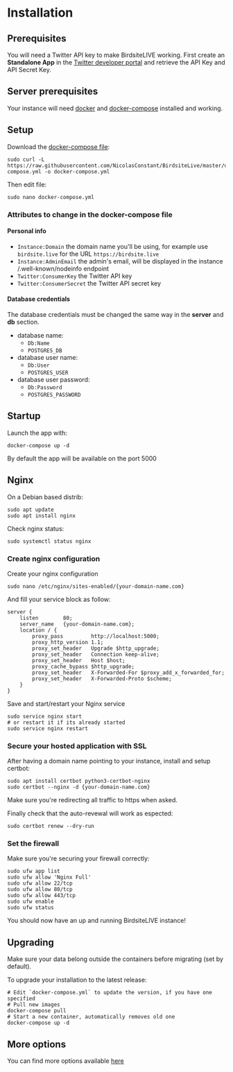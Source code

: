 # Installation

## Prerequisites 

You will need a Twitter API key to make BirdsiteLIVE working. First create an **Standalone App** in the [Twitter developer portal](https://developer.twitter.com/en/portal/projects-and-apps) and retrieve the API Key and API Secret Key. 

## Server prerequisites

Your instance will need [docker](https://docs.docker.com/engine/install/) and [docker-compose](https://docs.docker.com/compose/install/) installed and working. 

## Setup

Download the [docker-compose file](https://github.com/NicolasConstant/BirdsiteLive/blob/master/docker-compose.yml): 

```
sudo curl -L https://raw.githubusercontent.com/NicolasConstant/BirdsiteLive/master/docker-compose.yml -o docker-compose.yml
```

Then edit file: 

```
sudo nano docker-compose.yml
```

### Attributes to change in the docker-compose file

#### Personal info

* `Instance:Domain` the domain name you'll be using, for example use `birdsite.live` for the URL `https://birdsite.live`
* `Instance:AdminEmail` the admin's email, will be displayed in the instance /.well-known/nodeinfo endpoint
* `Twitter:ConsumerKey` the Twitter API key
* `Twitter:ConsumerSecret` the Twitter API secret key

#### Database credentials

The database credentials must be changed the same way in the **server** and **db** section.

* database name:
  * `Db:Name`
  * `POSTGRES_DB`
* database user name:
  * `Db:User`
  * `POSTGRES_USER`
* database user password:
  * `Db:Password`
  * `POSTGRES_PASSWORD`

## Startup

Launch the app with:

```
docker-compose up -d
```

By default the app will be available on the port 5000

## Nginx 

On a Debian based distrib:

```
sudo apt update
sudo apt install nginx
```

Check nginx status: 

```
sudo systemctl status nginx
```

### Create nginx configuration

Create your nginx configuration

```
sudo nano /etc/nginx/sites-enabled/{your-domain-name.com}
```

And fill your service block as follow:

```
server {
    listen        80;
    server_name   {your-domain-name.com};
    location / {
        proxy_pass         http://localhost:5000;
        proxy_http_version 1.1;
        proxy_set_header   Upgrade $http_upgrade;
        proxy_set_header   Connection keep-alive;
        proxy_set_header   Host $host;
        proxy_cache_bypass $http_upgrade;
        proxy_set_header   X-Forwarded-For $proxy_add_x_forwarded_for;
        proxy_set_header   X-Forwarded-Proto $scheme;
    }
}
```

Save and start/restart your Nginx service 

```
sudo service nginx start
# or restart it if its already started
sudo service nginx restart
```

### Secure your hosted application with SSL

After having a domain name pointing to your instance, install and setup certbot:

```
sudo apt install certbot python3-certbot-nginx
sudo certbot --nginx -d {your-domain-name.com}
```

Make sure you're redirecting all traffic to https when asked.

Finally check that the auto-revewal will work as espected:

```
sudo certbot renew --dry-run
```

### Set the firewall 

Make sure you're securing your firewall correctly:

```
sudo ufw app list
sudo ufw allow 'Nginx Full'
sudo ufw allow 22/tcp
sudo ufw allow 80/tcp
sudo ufw allow 443/tcp
sudo ufw enable
sudo ufw status
```

You should now have an up and running BirdsiteLIVE instance!

## Upgrading 

Make sure your data belong outside the containers before migrating (set by default). 

To upgrade your installation to the latest release:

```
# Edit `docker-compose.yml` to update the version, if you have one specified
# Pull new images
docker-compose pull
# Start a new container, automatically removes old one
docker-compose up -d
```

## More options 

You can find more options available [here](https://github.com/NicolasConstant/BirdsiteLive/blob/master/VARIABLES.md)